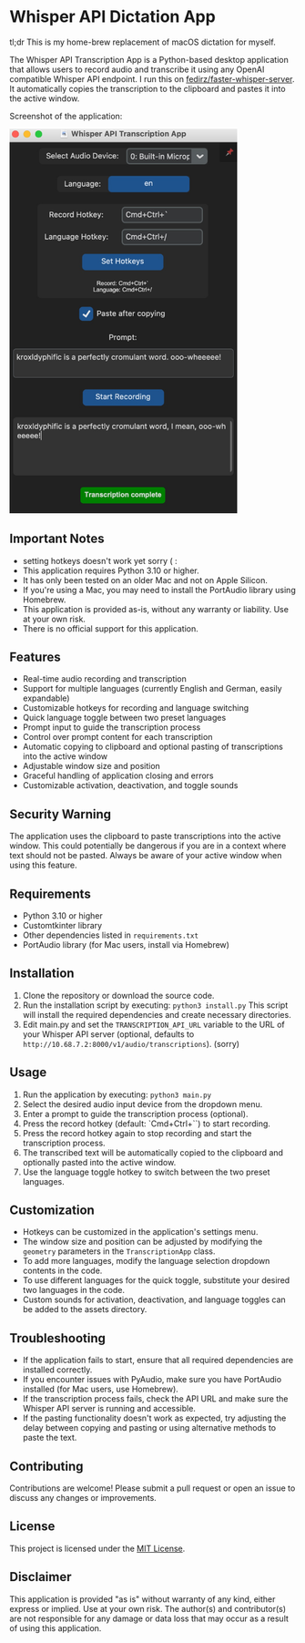 # Whisper API Dictation App

tl;dr This is my home-brew replacement of macOS dictation for myself.

The Whisper API Transcription App is a Python-based desktop application that allows users to record audio and  transcribe it using any OpenAI compatible Whisper API endpoint. I run this on <a href="https://github.com/fedirz/faster-whisper-server">fedirz/faster-whisper-server</a>.  It automatically copies the transcription to the clipboard and pastes it into the active window. 

Screenshot of the application: </p>
<img src="screenshot_v02.png" width="400">
</p>

## Important Notes

- setting hotkeys doesn't work yet sorry ( : 
- This application requires Python 3.10 or higher.
- It has only been tested on an older Mac and not on Apple Silicon.
- If you're using a Mac, you may need to install the PortAudio library using Homebrew.
- This application is provided as-is, without any warranty or liability. Use at your own risk.
- There is no official support for this application.

## Features

- Real-time audio recording and transcription
- Support for multiple languages (currently English and German, easily expandable)
- Customizable hotkeys for recording and language switching
- Quick language toggle between two preset languages
- Prompt input to guide the transcription process
- Control over prompt content for each transcription
- Automatic copying to clipboard and optional pasting of transcriptions into the active window
- Adjustable window size and position
- Graceful handling of application closing and errors
- Customizable activation, deactivation, and toggle sounds

## Security Warning

The application uses the clipboard to paste transcriptions into the active window. This could potentially be dangerous if you are in a context where text should not be pasted. Always be aware of your active window when using this feature.

## Requirements

- Python 3.10 or higher
- Customtkinter library
- Other dependencies listed in `requirements.txt`
- PortAudio library (for Mac users, install via Homebrew)

## Installation

1. Clone the repository or download the source code.
2. Run the installation script by executing: `python3 install.py`
   This script will install the required dependencies and create necessary directories.
3. Edit main.py and set the `TRANSCRIPTION_API_URL`  variable to the URL of your Whisper API server (optional, defaults to `http://10.68.7.2:8000/v1/audio/transcriptions`).  (sorry)

## Usage

1. Run the application by executing: `python3 main.py`
2. Select the desired audio input device from the dropdown menu.
3. Enter a prompt to guide the transcription process (optional).
4. Press the record hotkey (default: `Cmd+Ctrl+\``) to start recording.
5. Press the record hotkey again to stop recording and start the transcription process.
6. The transcribed text will be automatically copied to the clipboard and optionally pasted into the active window.
7. Use the language toggle hotkey to switch between the two preset languages.

## Customization

- Hotkeys can be customized in the application's settings menu.
- The window size and position can be adjusted by modifying the `geometry` parameters in the `TranscriptionApp` class.
- To add more languages, modify the language selection dropdown contents in the code.
- To use different languages for the quick toggle, substitute your desired two languages in the code.
- Custom sounds for activation, deactivation, and language toggles can be added to the assets directory.

## Troubleshooting

- If the application fails to start, ensure that all required dependencies are installed correctly.
- If you encounter issues with PyAudio, make sure you have PortAudio installed (for Mac users, use Homebrew).
- If the transcription process fails, check the API URL and make sure the Whisper API server is running and accessible.
- If the pasting functionality doesn't work as expected, try adjusting the delay between copying and pasting or using alternative methods to paste the text.

## Contributing

Contributions are welcome! Please submit a pull request or open an issue to discuss any changes or improvements.

## License

This project is licensed under the [MIT License](LICENSE).

## Disclaimer

This application is provided "as is" without warranty of any kind, either express or implied. Use at your own risk. The author(s) and contributor(s) are not responsible for any damage or data loss that may occur as a result of using this application.
